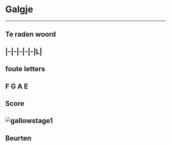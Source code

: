 # Galgje
---
## Te raden woord

|-|-|-|-|-|L|
---
## foute letters
F G A E
---
## Score
![gallowstage1](./images/5.png)
---
## Beurten
